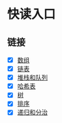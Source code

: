 # 快读入口

## 链接
- [x] [数组](./数组.md)
- [x] [链表](./链表.md)
- [x] [堆栈和队列](./堆栈和队列.md)
- [x] [哈希表](./哈希表.md)
- [x] [树](./树.md)
- [x] [排序](./排序.md)
- [x] [递归和分治](./递归和分治.md)
